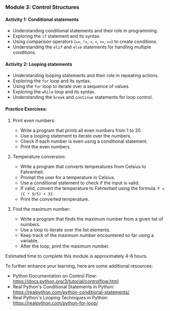 ### Module 3: Control Structures

#### Activity 1: Conditional statements
- Understanding conditional statements and their role in programming.
- Exploring the `if` statement and its syntax.
- Using comparison operators (`==`, `!=`, `>`, `<`, `>=`, `<=`) to create conditions.
- Understanding the `elif` and `else` statements for handling multiple conditions.

#### Activity 2: Looping statements
- Understanding looping statements and their role in repeating actions.
- Exploring the `for` loop and its syntax.
- Using the `for` loop to iterate over a sequence of values.
- Exploring the `while` loop and its syntax.
- Understanding the `break` and `continue` statements for loop control.

#### Practice Exercises:
1. Print even numbers:
   - Write a program that prints all even numbers from 1 to 20.
   - Use a looping statement to iterate over the numbers.
   - Check if each number is even using a conditional statement.
   - Print the even numbers.

2. Temperature conversion:
   - Write a program that converts temperatures from Celsius to Fahrenheit.
   - Prompt the user for a temperature in Celsius.
   - Use a conditional statement to check if the input is valid.
   - If valid, convert the temperature to Fahrenheit using the formula: `F = (C * 9/5) + 32`.
   - Print the converted temperature.

3. Find the maximum number:
   - Write a program that finds the maximum number from a given list of numbers.
   - Use a loop to iterate over the list elements.
   - Keep track of the maximum number encountered so far using a variable.
   - After the loop, print the maximum number.

Estimated time to complete this module is approximately 4-6 hours.

To further enhance your learning, here are some additional resources:

- Python Documentation on Control Flow: https://docs.python.org/3/tutorial/controlflow.html
- Real Python's Conditional Statements in Python: https://realpython.com/python-conditional-statements/
- Real Python's Looping Techniques in Python: https://realpython.com/python-for-loop/

